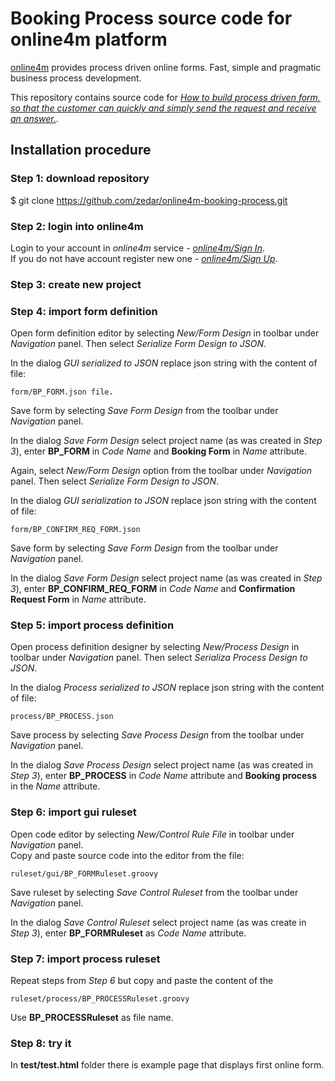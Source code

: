 # Booking Process source code for online4m platform

[online4m](http://online4m.com) provides process driven online forms. 
Fast, simple and pragmatic business process development.

This repository contains source code for [*How to build process driven form, so that the customer can quickly and simply send the request and receive an answer.*](http://blog.online4m.com/articles/online4m-reservation-process/).

## Installation procedure

### Step 1: download repository

  $ git clone https://github.com/zedar/online4m-booking-process.git

### Step 2: login into online4m

Login to your account in *online4m* service - [*online4m/Sign In*](http://online4m/login/auth).  
If you do not have account register new one - [*online4m/Sign Up*](http://online4m.com/usr/create).

### Step 3: create new project

### Step 4: import form definition

Open form definition editor by selecting *New/Form Design* in toolbar under *Navigation* panel. Then select *Serialize Form Design to JSON*.  

In the dialog *GUI serialized to JSON* replace json string with the content of file:

    form/BP_FORM.json file.

Save form by selecting *Save Form Design* from the toolbar under *Navigation* panel.

In the dialog *Save Form Design* select project name (as was created in *Step 3*), enter **BP_FORM** in *Code Name* and 
**Booking Form** in *Name* attribute.

Again, select *New/Form Design* option from the toolbar under *Navigation* panel. Then select *Serialize Form Design to JSON*.  

In the dialog *GUI serialization to JSON* replace json string with the content of file:

    form/BP_CONFIRM_REQ_FORM.json

Save form by selecting *Save Form Design* from the toolbar under *Navigation* panel.

In the dialog *Save Form Design* select project name (as was created in *Step 3*), enter **BP_CONFIRM_REQ_FORM** in *Code Name* and 
**Confirmation Request Form** in *Name* attribute.


### Step 5: import process definition

Open process definition designer by selecting *New/Process Design* in toolbar under *Navigation* panel. Then select *Serializa Process Design to JSON*.  

In the dialog *Process serialized to JSON* replace json string with the content of file:

    process/BP_PROCESS.json

Save process by selecting *Save Process Design* from the toolbar under *Navigation* panel. 

In the dialog *Save Process Design* select project name (as was created in *Step 3*), enter **BP_PROCESS** in *Code Name* attribute and
**Booking process** in the *Name* attribute.

### Step 6: import gui ruleset

Open code editor by selecting *New/Control Rule File* in toolbar under *Navigation* panel.  
Copy and paste source code into the editor from the file:

    ruleset/gui/BP_FORMRuleset.groovy

Save ruleset by selecting *Save Control Ruleset* from the toolbar under *Navigation* panel. 

In the dialog *Save Control Ruleset* select project name (as was create in *Step 3*), enter **BP_FORMRuleset** as *Code Name* attribute.

### Step 7: import process ruleset

Repeat steps from *Step 6* but copy and paste the content of the

    ruleset/process/BP_PROCESSRuleset.groovy

Use **BP_PROCESSRuleset** as file name.

### Step 8: try it

In **test/test.html** folder there is example page that displays first online form.
